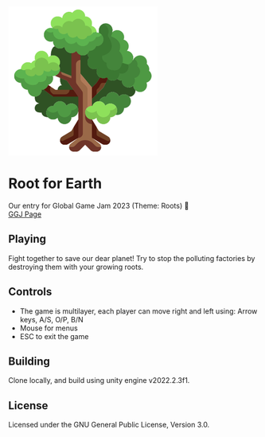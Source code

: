 <a href="url"><img src="GGJ2023/Assets/Sprites/Tree_512x512.png" align="center" height="300" width="300" ></a>

# Root for Earth
Our entry for Global Game Jam 2023 (Theme: Roots) :tada:  
[GGJ Page](https://google.com)
  
## Playing
Fight together to save our dear planet!
Try to stop the polluting factories by destroying them with your growing roots. 
  
## Controls
- The game is multilayer, each player can move right and left using: Arrow keys, A/S, O/P, B/N 
- Mouse for menus
- ESC to exit the game
  
## Building
Clone locally, and build using unity engine v2022.2.3f1.
  
## License
Licensed under the GNU General Public License, Version 3.0.

